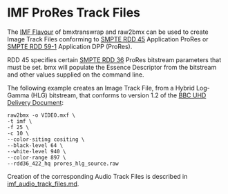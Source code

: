 # IMF ProRes Track Files

The [IMF Flavour](imf_track_files.md) of bmxtranswrap and raw2bmx can be used to create Image Track Files conforming to [SMPTE RDD 45](https://ieeexplore.ieee.org/document/8233487) Application ProRes or [SMPTE RDD 59-1](https://github.com/SMPTE/rdd59-1) Application DPP (ProRes).

RDD 45 specifies certain [SMPTE RDD 36](https://ieeexplore.ieee.org/document/7438722) ProRes bitstream parameters that must be set. bmx will populate the Essence Descriptor from the bitstream and other values supplied on the command line.

The following example creates an Image Track File, from a Hybrid Log-Gamma (HLG) bitstream, that conforms to version 1.2 of the [BBC UHD Delivery Document](https://www.dropbox.com/s/tkvwxksgy3izpca/TechnicalDeliveryStandardsBBCUHDiPlayerSupplement.pdf?dl=0):

```text
raw2bmx -o VIDEO.mxf \
-t imf \
-f 25 \
-c 10 \
--color-siting cositing \
--black-level 64 \
--white-level 940 \
--color-range 897 \
--rdd36_422_hq prores_hlg_source.raw
```

Creation of the corresponding Audio Track Files is described in [imf_audio_track_files.md](imf_audio_track_files.md).
